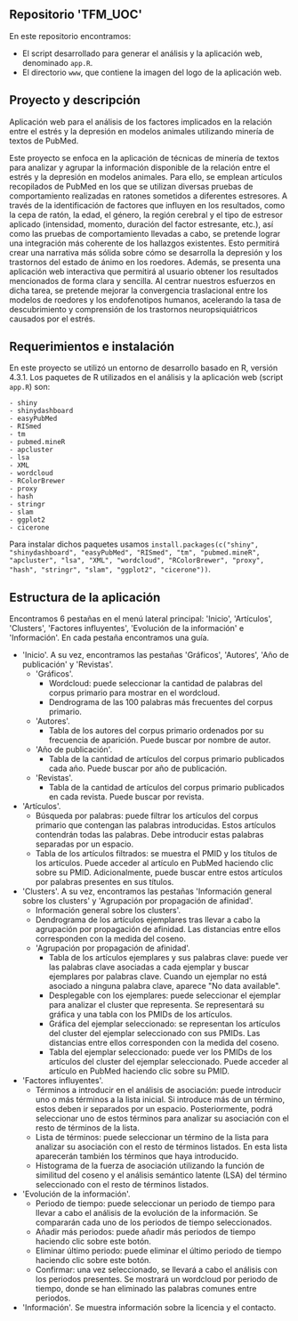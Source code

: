 ## Repositorio 'TFM_UOC'

En este repositorio encontramos:

- El script desarrollado para generar el análisis y la aplicación web, denominado ```app.R```. 
- El directorio ```www```, que contiene la imagen del logo de la aplicación web.

## Proyecto y descripción

Aplicación web para el análisis de los factores implicados en la relación entre el estrés y la depresión en modelos animales utilizando minería de textos de PubMed.

Este proyecto se enfoca en la aplicación de técnicas de minería de textos para analizar y agrupar la información disponible de la relación entre el estrés y la depresión en modelos animales. Para ello, se emplean artículos recopilados de PubMed en los que se utilizan diversas pruebas de comportamiento realizadas en ratones sometidos a diferentes estresores. A través de la identificación de factores que influyen en los resultados, como la cepa de ratón, la edad, el género, la región cerebral y el tipo de estresor aplicado (intensidad, momento, duración del factor estresante, etc.), así como las pruebas de comportamiento llevadas a cabo, se pretende lograr una integración más coherente de los hallazgos existentes. Esto permitirá crear una narrativa más sólida sobre cómo se desarrolla la depresión y los trastornos del estado de ánimo en los roedores. Además, se presenta una aplicación web interactiva que permitirá al usuario obtener los resultados mencionados de forma clara y sencilla. Al centrar nuestros esfuerzos en dicha tarea, se pretende mejorar la convergencia traslacional entre los modelos de roedores y los endofenotipos humanos, acelerando la tasa de descubrimiento y comprensión de los trastornos neuropsiquiátricos causados por el estrés.

## Requerimientos e instalación

En este proyecto se utilizó un entorno de desarrollo basado en R, versión 4.3.1. Los paquetes de R utilizados en el análisis y la aplicación web (script ```app.R```) son:

	- shiny
	- shinydashboard
	- easyPubMed
	- RISmed
	- tm
	- pubmed.mineR
	- apcluster
	- lsa
	- XML
	- wordcloud
	- RColorBrewer
	- proxy
	- hash
	- stringr
	- slam
	- ggplot2
	- cicerone

Para instalar dichos paquetes usamos ```install.packages(c("shiny", "shinydashboard", "easyPubMed", "RISmed", "tm", "pubmed.mineR", "apcluster", "lsa", "XML", "wordcloud", "RColorBrewer", "proxy", "hash", "stringr", "slam", "ggplot2", "cicerone"))```.

## Estructura de la aplicación

Encontramos 6 pestañas en el menú lateral principal: 'Inicio', 'Artículos', 'Clusters', 'Factores influyentes', 'Evolución de la información' e 'Información'. En cada pestaña encontramos una guía.

- 'Inicio'. A su vez, encontramos las pestañas 'Gráficos', 'Autores', 	'Año de publicación' y 'Revistas'. 
	- 'Gráficos'. 
		- Wordcloud: puede seleccionar la cantidad de palabras del corpus primario para mostrar en el wordcloud. 
		- Dendrograma de las 100 palabras más frecuentes del corpus primario. 
	- 'Autores'. 
		- Tabla de los autores del corpus primario ordenados por su frecuencia de aparición. Puede buscar por nombre de autor. 
	- 'Año de publicación'.
		- Tabla de la cantidad de artículos del corpus primario publicados cada año. Puede buscar por año de publicación. 
	- 'Revistas'.
		- Tabla de la cantidad de artículos del corpus primario publicados en cada revista. Puede buscar por revista. 
- 'Artículos'.
	- Búsqueda por palabras: puede filtrar los artículos del corpus primario que contengan las palabras introducidas. Estos artículos contendrán todas las palabras. Debe introducir estas palabras separadas por un espacio. 
	- Tabla de los artículos filtrados: se muestra el PMID y los títulos de los artículos. Puede acceder al artículo en PubMed haciendo clic sobre su PMID. Adicionalmente, puede buscar entre estos artículos por palabras presentes en sus títulos.
- 'Clusters'. A su vez, encontramos las pestañas 'Información general sobre los clusters' y 'Agrupación por propagación de afinidad'.
	- Información general sobre los clusters'.
	- Dendrograma de los artículos ejemplares tras llevar a cabo la agrupación por propagación de afinidad. Las distancias entre ellos corresponden con la medida del coseno. 
	- 'Agrupación por propagación de afinidad'.
		- Tabla de los artículos ejemplares y sus palabras clave: puede ver las palabras clave asociadas a cada ejemplar y buscar ejemplares por palabras clave. Cuando un ejemplar no está asociado a ninguna palabra clave, aparece "No data available".
		- Desplegable con los ejemplares: puede seleccionar el ejemplar para analizar el cluster que representa. Se representará su gráfica y una tabla con los PMIDs de los artículos.
		- Gráfica del ejemplar seleccionado: se representan los artículos del cluster del ejemplar seleccionado con sus PMIDs. Las distancias entre ellos corresponden con la medida del coseno. 
		- Tabla del ejemplar seleccionado: puede ver los PMIDs de los artículos del cluster del ejemplar seleccionado. Puede acceder al artículo en PubMed haciendo clic sobre su PMID.
- 'Factores influyentes'.
	- Términos a introducir en el análisis de asociación: puede introducir uno o más términos a la lista inicial. Si introduce más de un término, estos deben ir separados por un espacio. Posteriormente, podrá seleccionar uno de estos términos para analizar su asociación con el resto de términos de la lista.
	- Lista de términos: puede seleccionar un término de la lista para analizar su asociación con el resto de términos listados. En esta lista aparecerán también los términos que haya introducido.
   	- Histograma de la fuerza de asociación utilizando la función de similitud del coseno y el análisis semántico latente (LSA) del término seleccionado con el resto de términos listados.
- 'Evolución de la información'.
	- Periodo de tiempo: puede seleccionar un periodo de tiempo para llevar a cabo el análisis de la evolución de la información. Se compararán cada uno de los periodos de tiempo seleccionados.
	- Añadir más periodos: puede añadir más periodos de tiempo haciendo clic sobre este botón.
	- Eliminar último periodo: puede eliminar el último periodo de tiempo haciendo clic sobre este botón.
	- Confirmar: una vez seleccionado, se llevará a cabo el análisis con los periodos presentes. Se mostrará un wordcloud por periodo de tiempo, donde se han eliminado las palabras comunes entre periodos.
- 'Información'. Se muestra información sobre la licencia y el contacto. 

